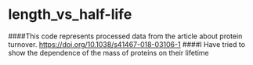 # length_vs_half-life

####This code represents processed data from the article about protein turnover. https://doi.org/10.1038/s41467-018-03106-1
####I Have tried to show the dependence of the mass of proteins on their lifetime
